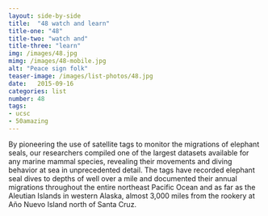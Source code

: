 ```yaml
---
layout: side-by-side
title:  "48 watch and learn"
title-one: "48"
title-two: "watch and"
title-three: "learn"
img: /images/48.jpg
mimg: /images/48-mobile.jpg
alt: "Peace sign folk"
teaser-image: /images/list-photos/48.jpg
date:   2015-09-16
categories: list
number: 48
tags:
- ucsc
- 50amazing
---
```

By pioneering the use of satellite tags to monitor the migrations of elephant seals, our researchers compiled one of the largest datasets available for any marine mammal species, revealing their movements and diving behavior at sea in unprecedented detail. The tags have recorded elephant seal dives to depths of well over a mile and documented their annual migrations throughout the entire northeast Pacific Ocean and as far as the Aleutian Islands in western Alaska, almost 3,000 miles from the rookery at Año Nuevo Island north of Santa Cruz.

